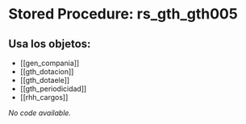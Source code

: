 # Stored Procedure: rs_gth_gth005

## Usa los objetos:
- [[gen_compania]]
- [[gth_dotacion]]
- [[gth_dotaele]]
- [[gth_periodicidad]]
- [[rhh_cargos]]

*No code available.*
